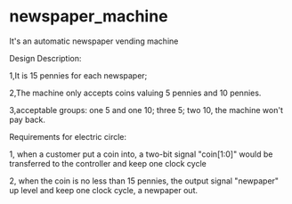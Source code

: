 # newspaper_machine
It's an automatic newspaper vending machine

Design Description:

1,It is 15 pennies for each newspaper;

2,The machine only accepts coins valuing 5 pennies and 10 pennies.

3,acceptable groups: one 5 and one 10; three 5; two 10, the machine won't pay back.

Requirements for electric circle:

1, when a customer put a coin into, a two-bit signal "coin[1:0]" would be transferred to the controller and keep one clock cycle

2, when the coin is no less than 15 pennies, the output signal "newpaper" up level and keep one clock cycle, a newpaper out.
